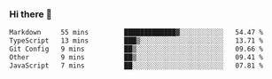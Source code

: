 ### Hi there 👋

<!--
**WShiBin/WShiBin** is a ✨ _special_ ✨ repository because its `README.md` (this file) appears on your GitHub profile.

Here are some ideas to get you started:

- 🔭 I’m currently working on ...
- 🌱 I’m currently learning ...
- 👯 I’m looking to collaborate on ...
- 🤔 I’m looking for help with ...
- 💬 Ask me about ...
- 📫 How to reach me: ...
- 😄 Pronouns: ...
- ⚡ Fun fact: ...
-->

<!--START_SECTION:waka-->

```txt
Markdown     55 mins         █████████████▓░░░░░░░░░░░   54.47 %
TypeScript   13 mins         ███▒░░░░░░░░░░░░░░░░░░░░░   13.71 %
Git Config   9 mins          ██▒░░░░░░░░░░░░░░░░░░░░░░   09.66 %
Other        9 mins          ██▒░░░░░░░░░░░░░░░░░░░░░░   09.41 %
JavaScript   7 mins          ██░░░░░░░░░░░░░░░░░░░░░░░   07.81 %
```

<!--END_SECTION:waka-->
